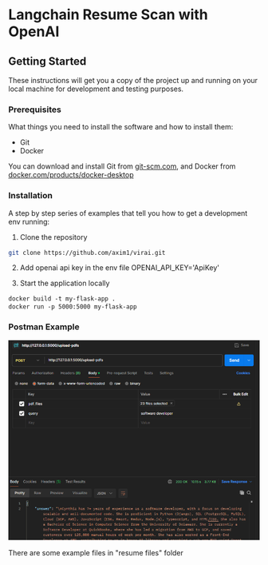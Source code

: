 # Langchain Resume Scan with OpenAI


## Getting Started

These instructions will get you a copy of the project up and running on your local machine for development and testing purposes.

### Prerequisites

What things you need to install the software and how to install them:

- Git
- Docker

You can download and install Git from [git-scm.com](https://git-scm.com/), and Docker from [docker.com/products/docker-desktop](https://www.docker.com/products/docker-desktop/)

### Installation

A step by step series of examples that tell you how to get a development env running:

1. Clone the repository

```bash
git clone https://github.com/axim1/virai.git
```
2. Add openai api key in the env file
OPENAI_API_KEY='ApiKey'

3. Start the application locally
```
docker build -t my-flask-app .
docker run -p 5000:5000 my-flask-app
```

### Postman Example
![alt text](image.png)


There are some example files in "resume files" folder